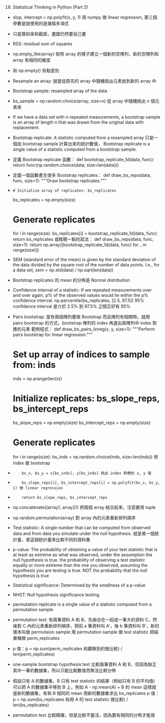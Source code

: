 16. Statistical Thinking in Python (Part 2)

- slop, intercept = np.polyfit(x, y, 1) 用 numpy 做 linear regression, 第三個參數是說使用的是幾階多項式
- 只是算斜率和截距，畫圖仍然要自己畫
- RSS: residual sum of squares
- np.empty_like(array) 依照 array 的樣子建立一個新的空陣列，新的空陣列和 array 有相同的維度
- 和 np.empty() 有點差別
- Resample an array: 就是從原先的 array 中隨機挑出元素放到新的 array 中
- Bootstrap sample:  resampled array of the data
- bs_sample = np.random.choice(array, size=n) 從 array 中隨機挑出 n 個元素來
- If we have a data set with n repeated measurements, a bootstrap sample is an array of length n that was drawn from the original data with replacement.
- Bootstrap replicate: A statistic computed from a resampled array
只是一個由 bootstrap sample 計算出來的統計數值，
Bootstrap replicate is a single value of a statistic computed from a bootstrap sample.

- 定義 Bootstrap replicate 函數：
def bootstrap_replicate_1d(data, func):
    return func(np.random.choice(data, size=len(data)))

- 定義一個函數產生很多 Bootstrap replicates：
def draw_bs_reps(data, func, size=1):
    """Draw bootstrap replicates."""
-     # Initialize array of replicates: bs_replicates
    bs_replicates = np.empty(size)
    # Generate replicates
    for i in range(size):
        bs_replicates[i] = bootstrap_replicate_1d(data, func)
    return bs_replicates
或精簡一點的寫法：
def draw_bs_reps(data, func, size=1):
    return np.array([bootstrap_replicate_1d(data, func) for _ in range(size)])
- SEM (standard error of the mean) is given by the standard deviation of the data divided by the square root of the number of data points. I.e., for a data set, sem = np.std(data) / np.sqrt(len(data))
- Bootstrap replicates 的 mean 的分佈是 Normal distribution
- Confidence interval of a statistic:
If we repeated measurements over and over again, p% of the observed values would lie within the p% confidence interval.
np.percentile(bs_replicates, [2.5, 97.5]) 95% confidence interval 是介於 2.5% 到 97.5% 之間正好有 95%
- Pairs bootstrap: 當有兩個陣列要做 Bootstrap 而且陣列有相關時，就用 pairs bootstrap 的方式，bootstrap 陣列的 index 再選出兩陣列中 index 對應的元素
範例程式：
def draw_bs_pairs_linreg(x, y, size=1):
    """Perform pairs bootstrap for linear regression."""
    # Set up array of indices to sample from: inds
    inds = np.arange(len(x))
    # Initialize replicates: bs_slope_reps, bs_intercept_reps
    bs_slope_reps = np.empty(size)
    bs_intercept_reps = np.empty(size)
    # Generate replicates
    for i in range(size):
        bs_inds = np.random.choice(inds, size=len(inds)) 用 index 做 bootstrap
-         bs_x, bs_y = x[bs_inds], y[bs_inds] 挑出 index 對應的 x, y 值
-         bs_slope_reps[i], bs_intercept_reps[i] = np.polyfit(bs_x, bs_y, 1) 做 linear regression
-         return bs_slope_reps, bs_intercept_reps
- np.concatenate((array1, array2)) 把兩個 array 結合起來，注意要用 tuple
- np.random.permutation(array) 對 array 內的元素重新排列順序
- Test statistic: A single number that can be computed from observed data and from data you simulate under the null hypothesis.
就是某一個統計量，拿這個統計量來比較不同的資料集
- p-value: The probability of obtaining a value of your test statistic that is at least as extreme as what was observed, under the assumption the null hypothesis is true.
the probability of observing a test statistic equally or more extreme than the one you observed, assuming the hypothesis you are testing is true.
NOT the probability that the null hypothesis is true
- Statistical significance: Determined by the smallness of a p-value
- NHST: Null hypothesis significance testing
- permutation replicate is a single value of a statistic computed from a permutation sample
- permutation test: 有兩筆資料 A 和 B，先組合在一起成一筆大的資料 C，然後對 C 內的元素重新排列順序，把前 a 筆資料叫 A'，後 b 筆資料叫 B'，新的樣本叫做 permutaion sample
用 permutation sample 做 test statistic 把結果稱做 perm_replicates
- p 值：p = np.sum(perm_replicates 和觀察到的做比較) / len(perm_replicates)
- one-sample bootstrap hypothesis test 比較兩筆資料 A 和 B，但因為缺乏其中一筆的數據集，所以只能比較數值而無法比較分佈
- 假設只有 A 的數據集，B 只有 test statistic 的結果（例如只有 B 的平均值)
可以把 A 的數據集平移到 B 上，例如 A - np.mean(A) + B 的 mean 這樣就是新的數據集，有和 B 相同的 mean
用新的數據集求出 bs_replicates
p 值：p = np.sum(bs_replicates 和用 A 的 test statistic 做比較) / len(bs_replicates)
- permutation test 比較精確，但是比較不靈活，因為要有相同的分佈才能用

